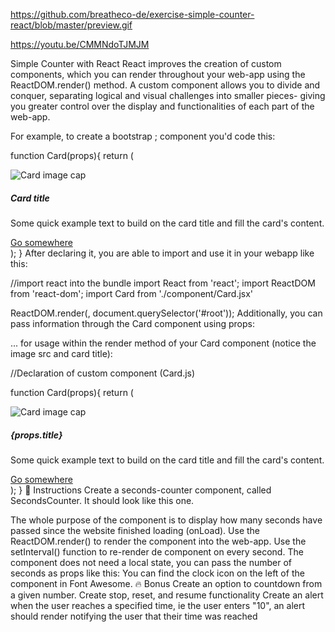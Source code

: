 https://github.com/breatheco-de/exercise-simple-counter-react/blob/master/preview.gif


https://youtu.be/CMMNdoTJMJM


Simple Counter with React
React improves the creation of custom components, which you can render throughout your web-app using the ReactDOM.render() method. A custom component allows you to divide and conquer, separating logical and visual challenges into smaller pieces- giving you greater control over the display and functionalities of each part of the web-app.

For example, to create a bootstrap <Card />; component you'd code this:

function Card(props){
    return (
        <div className="card">
            <img className="card-img-top" src="http://via.placeholder.com/350x150" alt="Card image cap" />
            <div className="card-body">
                <h5 className="card-title">Card title</h5>
                <p className="card-text">Some quick example text to build on the card title and fill the card's content.</p>
                <a href="#" className="btn btn-primary">Go somewhere</a>
            </div>
        </div>
    );
}
After declaring it, you are able to import and use it in your webapp like this:

//import react into the bundle
import React from 'react';
import ReactDOM from 'react-dom';
import Card from './component/Card.jsx'

ReactDOM.render(<Card />, document.querySelector('#root'));
Additionally, you can pass information through the Card component using props:

<!-- Use of the custom component -->
<Card imageUrl="http://via.placeholder.com/350x150" title="A nice image" />
... for usage within the render method of your Card component (notice the image src and card title):

//Declaration of custom component (Card.js)

function Card(props){
    return (
        <div className="card">
            <img className="card-img-top" src={props.imageUrl} alt="Card image cap" />
            <div className="card-body">
                <h5 className="card-title">{props.title}</h5>
                <p className="card-text">Some quick example text to build on the card title and fill the card's content.</p>
                <a href="#" className="btn btn-primary">Go somewhere</a>
            </div>
        </div>
    );
}
📝 Instructions
Create a seconds-counter component, called SecondsCounter. It should look like this one.

The whole purpose of the component is to display how many seconds have passed since the website finished loading (onLoad).
Use the ReactDOM.render() to render the component into the web-app.
Use the setInterval() function to re-render de component on every second.
The component does not need a local state, you can pass the number of seconds as props like this:
<SecondsCounter seconds={3434} />
You can find the clock icon on the left of the component in Font Awesome.
🔥 Bonus
Create an option to countdown from a given number.
Create stop, reset, and resume functionality
Create an alert when the user reaches a specified time, ie the user enters "10", an alert should render notifying the user that their time was reached
